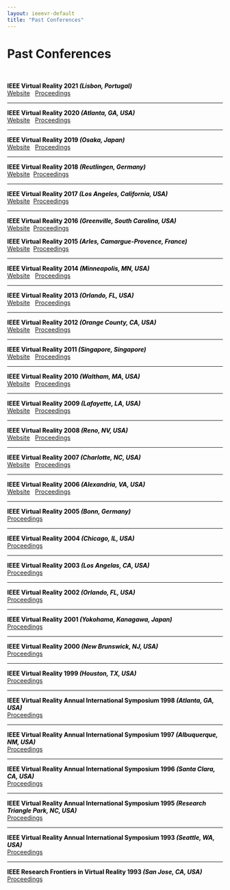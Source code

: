 ```yaml
---
layout: ieeevr-default
title: "Past Conferences"
---
```


<div>
<h1 id="past-conferences"> Past Conferences </h1>

<br>

<div>
    <p>
        <strong style="color:black">IEEE Virtual Reality 2021 <i>(Lisbon, Portugal)</i></strong>
        <br>
        <a href="https://ieeevr.org/2021" class="btn btn--secundary">Website</a>
        &nbsp;
        <a href="https://ieeexplore.ieee.org/xpl/conhome/9417603/proceeding" class="btn btn--secundary">Proceedings</a>
    </p>
</div>
<hr>
<div>
    <p>
        <strong style="color:black">IEEE Virtual Reality 2020 <i>(Atlanta, GA, USA)</i></strong>
        <br>
        <a href="https://ieeevr.org/2020" class="btn btn--secundary">Website</a>
        &nbsp;
        <a href="https://ieeexplore.ieee.org/xpl/conhome/9070012/proceeding" class="btn btn--secundary">Proceedings</a>
    </p>
</div>
<hr>
<div>
    <p>
        <strong style="color:black">IEEE Virtual Reality 2019 <i>(Osaka, Japan)</i></strong>
        <br>
        <a href="https://ieeevr.org/2019" class="btn btn--secundary">Website</a>
        &nbsp;
        <a href="https://ieeexplore.ieee.org/xpl/conhome.jsp?punumber=1000791" class="btn btn--secundary">Proceedings</a>
    </p>
</div>
<hr>
<div>
    <p>
        <strong style="color:black">IEEE Virtual Reality 2018  <i>(Reutlingen, Germany)</i></strong><br>
        <a href="https://ieeevr.org/2018" class="btn btn--secundary">Website</a>&nbsp;&nbsp;<a href="https://ieeexplore.ieee.org/xpl/mostRecentIssue.jsp?punumber=2945" class="btn btn--secundary">Proceedings</a>
    </p>
</div>
<hr>
<div>
    <p>
        <strong style="color:black">IEEE Virtual Reality 2017  <i>(Los Angeles, California, USA)</i></strong><br>
        <a href="https://ieeevr.org/2017" class="btn btn--secundary">Website</a>&nbsp;&nbsp;<a href="http://ieeexplore.ieee.org/xpl/mostRecentIssue.jsp?punumber=7889401" class="btn btn--secundary">Proceedings</a>
    </p>
</div>
<hr>
<div>
    <p>
        <strong style="color:black">IEEE Virtual Reality 2016  <i>(Greenville, South Carolina, USA)</i></strong><br>
        <a href="https://ieeevr.org/2016" class="btn btn--secundary">Website</a>&nbsp;&nbsp;<a href="http://ieeexplore.ieee.org/xpl/tocresult.jsp?isnumber=7433479" class="btn btn--secundary">Proceedings</a>
    </p>
</div>
<div>
    <p>
        <strong style="color:black">IEEE Virtual Reality 2015  <i>(Arles, Camargue-Provence, France)</i></strong><br>
        <a href="https://ieeevr.org/2015" class="btn btn--secundary">Website</a>&nbsp;&nbsp;<a href="http://ieeexplore.ieee.org/xpl/tocresult.jsp?isnumber=7064817&punumber=2945" class="btn btn--secundary">Proceedings</a>
    </p>
</div>
<hr>
<div>
    <p>
        <strong style="color:black">IEEE Virtual Reality 2014  <i>(Minneapolis, MN, USA)</i></strong><br>
        <a href="https://ieeevr.org/2014" class="btn btn--secundary">Website</a>
        &nbsp;
        <a href="http://ieeexplore.ieee.org/xpl/mostRecentIssue.jsp?punumber=6786176" class="btn btn--secundary">Proceedings</a>
    </p>
</div>
<hr>
<div>
    <p>
        <strong style="color:black">IEEE Virtual Reality 2013  <i>(Orlando, FL, USA)</i></strong><br>
        <a href="https://ieeevr.org/2013" class="btn btn--secundary">Website</a>
        &nbsp;
        <a href="http://ieeexplore.ieee.org/xpl/tocresult.jsp?isnumber=6479163" class="btn btn--secundary">Proceedings</a>
    </p>
</div>
<hr>
<div>
    <p>
        <strong style="color:black">IEEE Virtual Reality 2012  <i>(Orange County, CA, USA)</i></strong><br>
        <a href="http://conferences.computer.org/vr/2012/" class="btn btn--secundary">Website</a>
        &nbsp;
        <a href="http://ieeexplore.ieee.org/xpl/conhome.jsp?punumber=1000791" class="btn btn--secundary">Proceedings</a>
    </p>
</div>
<hr>
<div>
    <p>
        <strong style="color:black">IEEE Virtual Reality 2011  <i>(Singapore, Singapore)</i></strong><br>
        <a href="http://conferences.computer.org/vr/2011/" class="btn btn--secundary">Website</a>
        &nbsp;
        <a href="http://ieeexplore.ieee.org/xpl/mostRecentIssue.jsp?punumber=5753662" class="btn btn--secundary">Proceedings</a>
    </p>
</div>
<hr>
<div>
    <p>
        <strong style="color:black">IEEE Virtual Reality 2010  <i>(Waltham, MA, USA)</i></strong><br>
        <a href="http://conferences.computer.org/vr/2010/" class="btn btn--secundary">Website</a>
        &nbsp;
        <a href="http://ieeexplore.ieee.org/xpl/mostRecentIssue.jsp?punumber=5440859" class="btn btn--secundary">Proceedings</a>
    </p>
</div>
<hr>
<div>
    <p>
        <strong style="color:black">IEEE Virtual Reality 2009 <i>(Lafayette, LA, USA)</i></strong><br>
        <a href="http://conferences.computer.org/vr/2009/" class="btn btn--secundary">Website</a>
        &nbsp;
        <a href="http://ieeexplore.ieee.org/xpl/mostRecentIssue.jsp?punumber=4806856" class="btn btn--secundary">Proceedings</a>
    </p>
</div>
<hr>
<div>
    <p>
        <strong style="color:black">IEEE Virtual Reality 2008 <i>(Reno, NV, USA)</i></strong><br>
        <a href="http://conferences.computer.org/vr/2008/" class="btn btn--secundary">Website</a>
        &nbsp;
        <a href="http://ieeexplore.ieee.org/xpl/mostRecentIssue.jsp?punumber=4472735" class="btn btn--secundary">Proceedings</a>
    </p>
</div>
<hr>
<div>
    <p>
        <strong style="color:black">IEEE Virtual Reality 2007 <i>(Charlotte, NC, USA)</i></strong><br>
        <a href="http://conferences.computer.org/vr/2007/" class="btn btn--secundary">Website</a>
        &nbsp;
        <a href="hhttp://ieeexplore.ieee.org/xpl/tocresult.jsp?isnumber=4160977&isYear=2007" class="btn btn--secundary">Proceedings</a>
    </p>
</div>
<hr>
<div>
    <p>
        <strong style="color:black">IEEE Virtual Reality 2006 <i>(Alexandria, VA, USA)</i></strong><br>
        <a href="http://conferences.computer.org/vr/2006/" class="btn btn--secundary">Website</a>
        &nbsp;
        <a href="http://ieeexplore.ieee.org/xpl/tocresult.jsp?isnumber=34910&isYear=2006" class="btn btn--secundary">Proceedings</a>
    </p>
</div>
<hr>
<div>
    <p>
        <strong style="color:black">IEEE Virtual Reality 2005 <i>(Bonn, Germany)</i></strong><br>
        <a href="http://ieeexplore.ieee.org/xpl/tocresult.jsp?isnumber=32098&isYear=2005" class="btn btn--secundary">Proceedings</a>
    </p>
</div>
<hr>
<div>
    <p>
        <strong style="color:black">IEEE Virtual Reality 2004 <i>(Chicago, IL, USA)</i></strong><br>
        <a href="http://ieeexplore.ieee.org/xpl/mostRecentIssue.jsp?punumber=9163" class="btn btn--secundary">Proceedings</a>
    </p>
</div>
<hr>
<div>
    <p>
        <strong style="color:black">IEEE Virtual Reality 2003 <i>(Los Angelas, CA, USA)</i></strong><br>
        <a href="http://ieeexplore.ieee.org/xpl/tocresult.jsp?isnumber=26695&isYear=2003" class="btn btn--secundary">Proceedings</a>
    </p>
</div>
<hr>
<div>
    <p>
        <strong style="color:black">IEEE Virtual Reality 2002 <i>(Orlando, FL, USA)</i></strong><br>
        <a href="http://ieeexplore.ieee.org/xpl/tocresult.jsp?isnumber=21510&isYear=2002" class="btn btn--secundary">Proceedings</a>
    </p>
</div>
<hr>
<div>
    <p>
        <strong style="color:black">IEEE Virtual Reality 2001 <i>(Yokohama, Kanagawa, Japan)</i></strong><br>
        <a href="http://ieeexplore.ieee.org/xpl/tocresult.jsp?isnumber=19640&isYear=2001" class="btn btn--secundary">Proceedings</a>
    </p>
</div>
<hr>
<div>
    <p>
        <strong style="color:black">IEEE Virtual Reality 2000 <i>(New Brunswick, NJ, USA)</i></strong><br>
        <a href="http://ieeexplore.ieee.org/xpl/tocresult.jsp?isnumber=18163&isYear=2000" class="btn btn--secundary">Proceedings</a>
    </p>
</div>
<hr>
<div>
    <p>
        <strong style="color:black">IEEE Virtual Reality 1999 <i>(Houston, TX, USA)</i></strong><br>
        <a href="http://ieeexplore.ieee.org/xpl/tocresult.jsp?isnumber=16390&isYear=1999" class="btn btn--secundary">Proceedings</a>
    </p>
</div>
<hr>
<div>
    <p>
        <strong style="color:black">IEEE Virtual Reality Annual International Symposium 1998 <i>(Atlanta, GA, USA)</i></strong><br>
        <a href="http://ieeexplore.ieee.org/xpl/tocresult.jsp?isnumber=14305&isYear=1998" class="btn btn--secundary">Proceedings</a>
    </p>
</div>
<hr>
<div>
    <p>
        <strong style="color:black">IEEE Virtual Reality Annual International Symposium 1997 <i>(Albuquerque, NM, USA)</i></strong><br>
        <a href="http://ieeexplore.ieee.org/xpl/tocresult.jsp?isnumber=12656&isYear=1997" class="btn btn--secundary">Proceedings</a>
    </p>
</div>
<hr>
<div>
    <p>
        <strong style="color:black">IEEE Virtual Reality Annual International Symposium 1996 <i>(Santa Clara, CA, USA)</i></strong><br>
        <a href="http://ieeexplore.ieee.org/xpl/tocresult.jsp?isnumber=10587&isYear=1996" class="btn btn--secundary">Proceedings</a>
    </p>
</div> 
<hr>
<div>
    <p>
        <strong style="color:black">IEEE Virtual Reality Annual International Symposium 1995 <i>(Research Triangle Park, NC, USA)</i></strong><br>
        <a href="http://ieeexplore.ieee.org/xpl/tocresult.jsp?isnumber=11286&isYear=1995" class="btn btn--secundary">Proceedings</a>
    </p>
</div> 
<hr>
<div>
    <p>
        <strong style="color:black">IEEE Virtual Reality Annual International Symposium 1993 <i>(Seattle, WA, USA)</i></strong><br>
        <a href="http://ieeexplore.ieee.org/xpl/tocresult.jsp?isnumber=8641&isYear=1993" class="btn btn--secundary">Proceedings</a>
    </p>
</div> 
<hr>
<div>
    <p>
        <strong style="color:black">IEEE Research Frontiers in Virtual Reality 1993 <i>(San Jose, CA, USA)</i></strong><br>
        <a href="http://ieeexplore.ieee.org/xpl/tocresult.jsp?isnumber=8617&isYear=1993" class="btn btn--secundary">Proceedings</a>
    </p>
</div> 




    


    


    
</div>